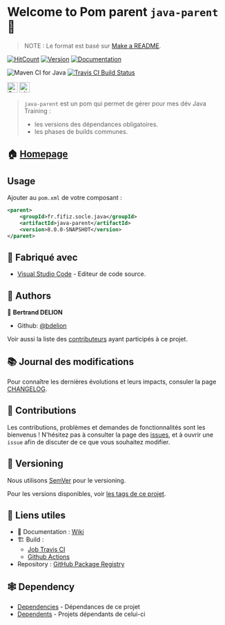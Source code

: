 # Welcome to Pom parent `java-parent` :wave:

> NOTE : Le format est basé sur [Make a README].

[![HitCount](http://hits.dwyl.com/bdelion/java-parent.svg)](http://hits.dwyl.com/bdelion/java-parent) [![Version](https://img.shields.io/badge/version-0.0.1-blue.svg?cacheSeconds=2592000)](https://img.shields.io/badge/version-0.0.1-SNAPSHOT-blue.svg?cacheSeconds=2592000) [![Documentation](https://img.shields.io/badge/documentation-yes-brightgreen.svg)](https://github.com/bdelion/java-parent/wiki)

![Maven CI for Java](https://github.com/bdelion/java-parent/workflows/Maven%20CI%20for%20Java/badge.svg?branch=develop) [![Travis CI Build Status](https://travis-ci.com/bdelion/java-parent.svg?branch=develop)](https://travis-ci.com/bdelion/java-parent)

<p>
<a href="https://sourcerer.io/bdelion"><img src="https://sourcerer.io/icons/logo-sharing.svg" height="24px" alt="Sourcerer"></a> <a href="https://www.gitmemory.com/bdelion"><img src="https://www.gitmemory.com/images/logo.png" height="24px" alt="gitMemory"></a>
</p>

> `java-parent` est un pom qui permet de gérer pour mes dév Java Training :
>
> * les versions des dépendances obligatoires.
> * les phases de builds communes.

## :house: [Homepage]

## Usage

Ajouter au `pom.xml` de votre composant :

```xml
<parent>
    <groupId>fr.fifiz.socle.java</groupId>
    <artifactId>java-parent</artifactId>
    <version>8.0.0-SNAPSHOT</version>
</parent>
```

## :construction_worker: Fabriqué avec

* [Visual Studio Code] - Editeur de code source.

## :busts_in_silhouette: Authors

:bust_in_silhouette: **Bertrand DELION**

* Github: [@bdelion]

Voir aussi la liste des [contributeurs] ayant participés à ce projet.

## :books: Journal des modifications

Pour connaître les dernières évolutions et leurs impacts, consuler la page [CHANGELOG].

## :handshake: Contributions

Les contributions, problèmes et demandes de fonctionnalités sont les bienvenus !
N'hésitez pas à consulter la page des [issues], et à ouvrir une `issue` afin de discuter de ce que vous souhaitez modifier.

## :bookmark: Versioning

Nous utilisons [SemVer] pour le versioning.

Pour les versions disponibles, voir [les tags de ce projet].

## :link: Liens utiles

* :pencil: Documentation : [Wiki]
* :building_construction: Build :
  * [Job Travis CI]
  * [Github Actions]
* Repository : [GitHub Package Registry]

## :spider_web: Dependency

* [Dependencies] - Dépendances de ce projet
* [Dependents] - Projets dépendants de celui-ci


[Make a README]: https://www.makeareadme.com/#template-1
[Homepage]: https://github.com/bdelion/java-parent/tree/master
[Visual Studio Code]: https://code.visualstudio.com/
[@bdelion]: https://github.com/bdelion
[contributeurs]: https://github.com/bdelion/java-parent/graphs/contributors
[CHANGELOG]: CHANGELOG.md
[issues]: https://github.com/bdelion/java-parent/issues
[SemVer]: http://semver.org/
[les tags de ce projet]: https://github.com/bdelion/java-parent/tags
[Wiki]: https://github.com/bdelion/java-parent/wiki
[Job Travis CI]: https://travis-ci.com/bdelion/java-parent
[Github Actions]: https://github.com/bdelion/java-parent/actions
[GitHub Package Registry]: https://github.com/bdelion/java-parent/packages
[Dependencies]: https://github.com/bdelion/java-parent/network/dependencies
[Dependents]: https://github.com/bdelion/java-parent/network/dependents
